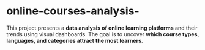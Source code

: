 # online-courses-analysis-
This project presents a **data analysis of online learning platforms** and their trends using visual dashboards.   The goal is to uncover **which course types, languages, and categories attract the most learners**.
